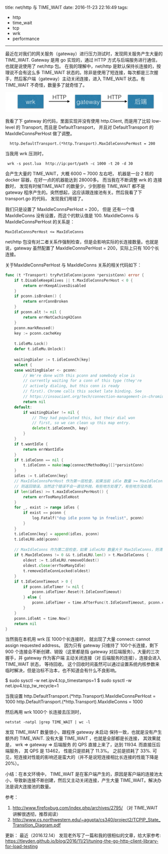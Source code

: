 title: net/http 与 TIME_WAIT
date: 2016-11-23 22:16:49
tags:
- http
- time_wait
- tcp
- wrk
- performance
---

最近在对我们的网关服务（gateway）进行压力测试时，发现网关服务产生大量的 TIME_WAIT. Gateway 是用 go 实现的，通过 HTTP 方式与后端服务进行通信，也就是说使用了 net/http 包。 在我的理解中，net/http 是默认保持长连接的，按理说不会有这么多 TIME_WAIT 状态的。除非是使用了短连接，每次都是三次握手，然后客户端（gateway）主动关闭连接，进入 TIME_WAIT 状态。有 TIME_WAIT 不奇怪，数量多了就奇怪了。


![](/images/14799159319678.jpg)


我看了下 gateway 的代码，里面实现并没有使用 http.Client, 而是用了比较 low-level 的 Transport, 而且是 DefaultTransport， 并且对 DefaultTransport 的 MaxIdleConnsPerHost 做了调整。

	  http.DefaultTransport.(*http.Transport).MaxIdleConnsPerHost = 200
	
当我用 wrk 压测时，

     wrk -s post.lua  http://ip:port/path -c 1000 -t 20 -d 30
 
会产生大量的 TIME_WAIT，大概 6000 ~ 7000 左右吧， 机器是一台 2 核的 docker 容器，在好一点的机器能达到 28000多。 而当我在不断调整 wrk 的 连接数时， 发现有时候TIME_WAIT 的数量少，少到那些 TIME_WAIT 都不是 gateway 程序产生的。突然想起，这应该跟连接池有关。然后我看了下 transport.go 的代码， 发现我们用错了。
 
我们只是设置了 MaxIdleConnsPerHost = 200， 但是 还有一个值 MaxIdleConns 没有设置，而这个的默认值是 100. MaxIdleConns 与 MaxIdleConnsPerHost 的关系是： 

    MaxIdleConnsPerHost <= MaxIdleConns
    
net/http 包没有对二者关系作强制检查，但是会影响实际的长连接数量。也就是说，gateway 虽然配置了 MaxIdleConnsPerHost = 200，实际上只有 100个长连接。

关于MaxIdleConnsPerHost 与 MaxIdleConns 关系的相关代码如下：

```go
func (t *Transport) tryPutIdleConn(pconn *persistConn) error {
	if t.DisableKeepAlives || t.MaxIdleConnsPerHost < 0 {
		return errKeepAlivesDisabled
	}
	if pconn.isBroken() {
		return errConnBroken
	}
	if pconn.alt != nil {
		return errNotCachingH2Conn
	}
	pconn.markReused()
	key := pconn.cacheKey

	t.idleMu.Lock()
	defer t.idleMu.Unlock()

	waitingDialer := t.idleConnCh[key]
	select {
	case waitingDialer <- pconn:
		// We're done with this pconn and somebody else is
		// currently waiting for a conn of this type (they're
		// actively dialing, but this conn is ready
		// first). Chrome calls this socket late binding. See
		// https://insouciant.org/tech/connection-management-in-chromium/
		return nil
	default:
		if waitingDialer != nil {
			// They had populated this, but their dial won
			// first, so we can clean up this map entry.
			delete(t.idleConnCh, key)
		}
	}
	if t.wantIdle {
		return errWantIdle
	}
	if t.idleConn == nil {
		t.idleConn = make(map[connectMethodKey][]*persistConn)
	}
	idles := t.idleConn[key]
	// MaxIdleConnsPerHost 作为第一层检查，如果当前 idle 数量 >= MaxIdleConnsPerHost，
	// 则返回错误。当然这个错误不会一直往外抛，有些地方处理了，有些地方没处理。
	if len(idles) >= t.maxIdleConnsPerHost() {
		return errTooManyIdleHost
	}
	for _, exist := range idles {
		if exist == pconn {
			log.Fatalf("dup idle pconn %p in freelist", pconn)
		}
	}
	t.idleConn[key] = append(idles, pconn)
	t.idleLRU.add(pconn)

	// MaxIdleConns 作为第二层检查，如果 idleLRU 数量大于 MaxIdleConns，则清除最老的连接 （LRU）， 保证长连接数量不超过 MaxIdleConns 
	if t.MaxIdleConns != 0 && t.idleLRU.len() > t.MaxIdleConns {
		oldest := t.idleLRU.removeOldest()
		oldest.close(errTooManyIdle)
		t.removeIdleConnLocked(oldest)
	}
	if t.IdleConnTimeout > 0 {
		if pconn.idleTimer != nil {
			pconn.idleTimer.Reset(t.IdleConnTimeout)
		} else {
			pconn.idleTimer = time.AfterFunc(t.IdleConnTimeout, pconn.closeConnIfStillIdle)
		}
	}
	pconn.idleAt = time.Now()
	return nil
}
```

当然我在本机用 wrk 压 1000个长连接时， 就出现了大量  connect: cannot assign requested address。 因为只有 gateway 只维持了 100个长连接，剩下900 个连接会不断创建、销毁（这里都是指 gateway 对后端服务）。大量的三次握手，并 gateway 作为客户端 主动关闭连接（对 后端服务的连接），连接会进入 TIME_WAIT 状态，
等待回收。 这个回收时间虽然可以通过设置系统内核参数来临时解决，但是治标不治本，也不知道会有什么不良影响。

$ sudo sysctl -w net.ipv4.tcp_timestamps=1
$ sudo sysctl -w net.ipv4.tcp_tw_recycle=1

当我设置
http.DefaultTransport.(*http.Transport).MaxIdleConnsPerHost = 1000
http.DefaultTransport.(*http.Transport).MaxIdleConns = 1000

然后再用 wrk 1000个 长连接去压测时， 
    
    netstat -natpl |grep TIME_WAIT | wc -l  

发现 TIME_WAIT 数量很小，跟程序 gateway 未启动 保持一致，也就是没有产生额外的 TIME_WAIT.
没有大量 TIME_WAIT ，也就是全部都是长连接， 其效果就是， wrk => gateway => 后端服务 的 QPS 直接上来了，达到 11934. 而直接压后端服务， 其 QPS 是 13462， 性能只是损耗了 11.3%。  之前是损耗了 33%.  可见，短连接对性能的影响还是蛮大的（并不是说短连接相比长连接的性能下降是20%）。
    
小结：在本文环境中， TIME_WAIT 是在客户端产生的，原因是客户端的连接池太小，导致新连接不断创建，然后又主动关闭连接，产生大量 TIME_WAIT。解决办法是调大连接池的数量。

参考：
1. http://www.firefoxbug.com/index.php/archives/2795/  （对 TIME_WAIT 讲解很透彻，推荐阅读）
2. http://www.cs.northwestern.edu/~agupta/cs340/project2/TCPIP_State_Transition_Diagram.pdf     


更新： 最近（2016.12.14） 发现老外写了一篇和我的很相似的文章，给大家参考:
https://tleyden.github.io/blog/2016/11/21/tuning-the-go-http-client-library-for-load-testing




